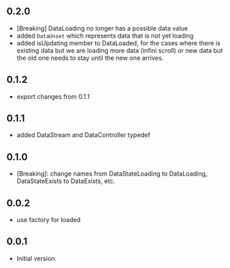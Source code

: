 ## 0.2.0
- [Breaking] DataLoading no longer has a possible data value
- added `DataUnset` which represents data that is not yet loading
- added isUpdating member to DataLoaded, for the cases where there is existing data but we are loading more data (infini scroll) or new data but the old one needs to stay until the new one arrives.

## 0.1.2

- export changes from 0.1.1

## 0.1.1

- added DataStream and DataController typedef

## 0.1.0

- [Breaking]: change names from DataStateLoading to DataLoading, DataStateExists to DataExists, etc.

## 0.0.2

- use factory for loaded

## 0.0.1

- Initial version.

